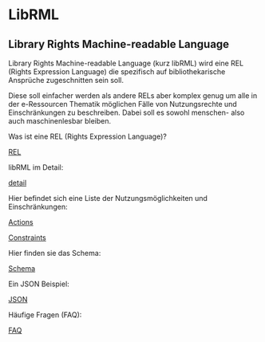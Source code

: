 # LibRML
## Library Rights Machine-readable Language

Library Rights Machine-readable Language (kurz libRML) wird eine REL (Rights Expression Language) die spezifisch auf bibliothekarische Ansprüche zugeschnitten sein soll.

Diese soll einfacher werden als andere RELs aber komplex genug um alle in der e-Ressourcen Thematik möglichen Fälle von Nutzungsrechte und Einschränkungen zu beschreiben. Dabei soll es sowohl menschen- also auch maschinenlesbar bleiben.

Was ist eine REL (Rights Expression Language)? 

[REL](rel.markdown)


libRML im Detail:

[detail](detail.markdown)


Hier befindet sich eine Liste der Nutzungsmöglichkeiten und Einschränkungen:

[Actions](actions.markdown)

[Constraints](constraints.markdown)


Hier finden sie das Schema:

[Schema](schema.markdown)


Ein JSON Beispiel: 

[JSON](json.markdown)



Häufige Fragen (FAQ):

[FAQ](faq.markdown)


